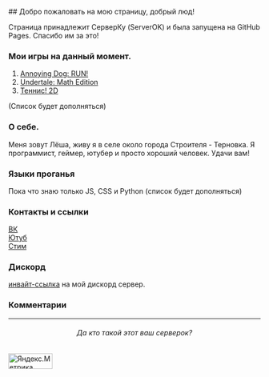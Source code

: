 <script data-ad-client="ca-pub-1380972911397946" async src="https://pagead2.googlesyndication.com/pagead/js/adsbygoogle.js"></script>  

<script type="text/javascript" src="https://vk.com/js/api/openapi.js?168"></script>

<script type="text/javascript">
  VK.init({apiId: 7634401, onlyWidgets: true});
</script>
<!-- Yandex.Metrika counter -->
<script type="text/javascript" >
   (function(m,e,t,r,i,k,a){m[i]=m[i]||function(){(m[i].a=m[i].a||[]).push(arguments)};
   m[i].l=1*new Date();k=e.createElement(t),a=e.getElementsByTagName(t)[0],k.async=1,k.src=r,a.parentNode.insertBefore(k,a)})
   (window, document, "script", "https://mc.yandex.ru/metrika/tag.js", "ym");

   ym(68341726, "init", {
        clickmap:true,
        trackLinks:true,
        accurateTrackBounce:true,
        webvisor:true
   });
</script>
<noscript><div><img src="https://mc.yandex.ru/watch/68341726" style="position:absolute; left:-9999px;" alt="" /></div></noscript>
<!-- /Yandex.Metrika counter -->

<head>
   
<!-- Begin Jekyll SEO tag v2.6.1 -->
<title>Дом серверка!</title>
<meta name="generator" content="Jekyll v3.9.0">
<meta property="og:title" content="Дом серверка!">
<meta property="og:locale" content="en_US">
<link rel="canonical" href="https://server-ok.github.io/">
<meta property="og:url" content="https://server-ok.github.io/">
<meta property="og:site_name" content="Дом серверка!">
<script async="" src="https://mc.yandex.ru/metrika/tag.js"></script><script type="application/ld+json">
{"url":"https://server-ok.github.io/","@type":"WebSite","headline":"server-ok.github.io","name":"server-ok.github.io","@context":"https://schema.org"}</script>
<!-- End Jekyll SEO tag --></head>
## Добро пожаловать на мою страницу, добрый люд!

Страница принадлежит СерверКу (ServerOK) и была запущена на GitHub Pages. Спасибо им за это!

### Мои игры на данный момент.

1. [Annoying Dog: RUN](https://server-ok.github.io/AnnoyingDogRun/)[!](https://server-ok.github.io/secret/)  
2. [Undertale: Math Edition](https://server-ok.github.io/UnderMath/)  
3. [Теннис! 2D](https://server-ok.github.io/Tennis2d/)  

(Список будет дополняться)

### О себе.
Меня зовут Лёша, живу я в селе около города Строителя - Терновка. Я программист, геймер, ютубер и просто хороший человек.
Удачи вам!

### Языки проганья
Пока что знаю только JS, CSS и Python (список будет дополняться)
### Контакты и ссылки

[ВК](https://vk.com/serverok2008)  
[Ютуб](https://www.youtube.com/channel/UCAKbapy2TOjI9CgEI_5U9Pw)  
[Стим](https://steamcommunity.com/id/Server_YouTube)  

### Дискорд
[инвайт-ссылка](https://discord.com/invite/sU3Ffjk) на мой дискорд сервер.  

### Комментарии  
<div id="vk_comments"></div>
<script type="text/javascript">
VK.Widgets.Comments("vk_comments", {limit: 10, attach: "*"});
</script>

***

###### <center> Да кто такой этот ваш серверок? </center> ######
<!-- Yandex.Metrika informer -->
<a href="https://metrika.yandex.ru/stat/?id=68341726&amp;from=informer"
target="_blank" rel="nofollow"><img src="https://informer.yandex.ru/informer/68341726/3_1_868686FF_666666FF_1_pageviews"
style="width:88px; height:31px; border:0;" alt="Яндекс.Метрика" title="Яндекс.Метрика: данные за сегодня (просмотры, визиты и уникальные посетители)" /></a>
<!-- /Yandex.Metrika informer -->
